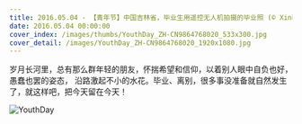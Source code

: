 ```yaml
---
title: 2016.05.04 - 【青年节】中国吉林省，毕业生用遥控无人机拍摄的毕业照 (© Xinhua News Agency/REX/Shutterstock)
date: 2016.05.04 00:00:00
cover_index: /images/thumbs/YouthDay_ZH-CN9864768020_533x300.jpg
cover_detail: /images/YouthDay_ZH-CN9864768020_1920x1080.jpg
---
```


岁月长河里，总有那么群年轻的朋友，怀揣希望和信仰，以着别人眼中自负也好，愚蠢也罢的姿态，
沿路激起不小的水花。毕业、离别，很多事没准备就自然发生了，就这样吧，把今天留在今天！

![YouthDay](/images/YouthDay_ZH-CN9864768020_1920x1080.jpg)
